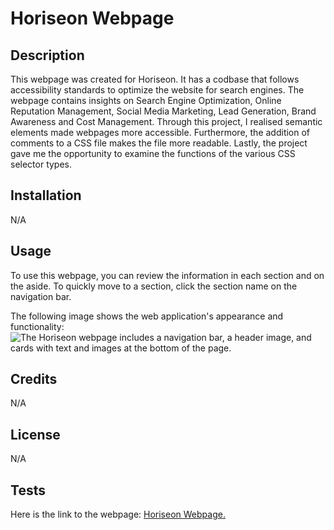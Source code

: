 # Horiseon Webpage


## Description


This webpage was created for Horiseon. It has a codbase that follows accessibility  standards to optimize the website for search engines. The webpage contains insights on Search Engine Optimization, Online Reputation Management, Social Media Marketing, Lead Generation, Brand Awareness and Cost Management. Through this project, I realised semantic elements made webpages more accessible. Furthermore, the addition of comments to a CSS file makes the file more readable. Lastly, the project gave me the opportunity to examine the functions of the various CSS selector types.


## Installation


N/A


## Usage


To use this webpage, you can review the information in each section and on the aside. To quickly move to a section, click the section name on the navigation bar.

The following image shows the web application's appearance and functionality:
![The Horiseon webpage includes a navigation bar, a header image, and cards with text and images at the bottom of the page.](./assets/images/screenshot.png)

## Credits


N/A


## License


N/A


## Tests


Here is the link to the webpage:
[Horiseon Webpage.](https://wdverse.github.io/Horiseon-Social-Solution-Services/)

